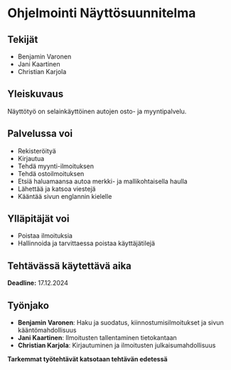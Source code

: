 # Ohjelmointi Näyttösuunnitelma

## Tekijät
- Benjamin Varonen
- Jani Kaartinen
- Christian Karjola

## Yleiskuvaus
Näyttötyö on selainkäyttöinen autojen osto- ja myyntipalvelu.

## Palvelussa voi
- Rekisteröityä
- Kirjautua
- Tehdä myynti-ilmoituksen
- Tehdä ostoilmoituksen
- Etsiä haluamaansa autoa merkki- ja mallikohtaisella haulla
- Lähettää ja katsoa viestejä
- Kääntää sivun englannin kielelle

## Ylläpitäjät voi
- Poistaa ilmoituksia
- Hallinnoida ja tarvittaessa poistaa käyttäjätilejä

## Tehtävässä käytettävä aika
**Deadline:** 17.12.2024

## Työnjako
- **Benjamin Varonen**: Haku ja suodatus, kiinnostumisilmoitukset ja sivun kääntömahdollisuus
- **Jani Kaartinen**: Ilmoitusten tallentaminen tietokantaan 
- **Christian Karjola**: Kirjautuminen ja ilmoitusten julkaisumahdollisuus

**Tarkemmat työtehtävät katsotaan tehtävän edetessä**

